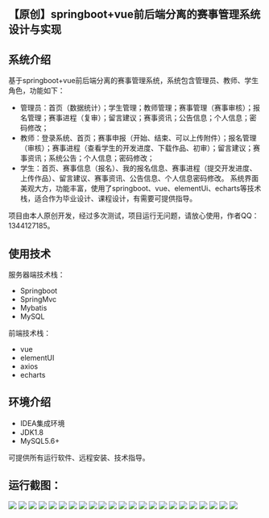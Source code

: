 ## 【原创】springboot+vue前后端分离的赛事管理系统设计与实现

## 系统介绍

基于springboot+vue前后端分离的赛事管理系统，系统包含管理员、教师、学生角色，功能如下：
- 管理员：首页（数据统计）；学生管理；教师管理；赛事管理（赛事审核）；报名管理；赛事进程（复审）；留言建议；赛事资讯；公告信息；个人信息；密码修改；
- 教师：登录系统、首页；赛事申报（开始、结束、可以上传附件）；报名管理（审核）；赛事进程（查看学生的开发进度、下载作品、初审）；留言建议；赛事资讯；系统公告；个人信息；密码修改；
- 学生：首页、赛事信息（报名）、我的报名信息、赛事进程（提交开发进度、上传作品）、留言建议、赛事资讯、公告信息、个人信息密码修改。
系统界面美观大方，功能丰富，使用了springboot、vue、elementUi、echarts等技术栈，适合作为毕业设计、课程设计，有需要可提供指导。

项目由本人原创开发，经过多次测试，项目运行无问题，请放心使用，作者QQ：1344127185。

## 使用技术

服务器端技术栈：

- Springboot
- SpringMvc
- Mybatis
- MySQL

前端技术栈：

- vue
- elementUI
- axios
- echarts

## 环境介绍

- IDEA集成环境
- JDK1.8
- MySQL5.6+

可提供所有运行软件、远程安装、技术指导。

## 运行截图：
![](https://github.com/itcoderyhl/competition-server/blob/main/images/1.png)
![](https://github.com/itcoderyhl/competition-server/blob/main/images/2.png)
![](https://github.com/itcoderyhl/competition-server/blob/main/images/3.png)
![](https://github.com/itcoderyhl/competition-server/blob/main/images/4.png)
![](https://github.com/itcoderyhl/competition-server/blob/main/images/5.png)
![](https://github.com/itcoderyhl/competition-server/blob/main/images/6.png)
![](https://github.com/itcoderyhl/competition-server/blob/main/images/7.png)
![](https://github.com/itcoderyhl/competition-server/blob/main/images/8.png)
![](https://github.com/itcoderyhl/competition-server/blob/main/images/9.png)
![](https://github.com/itcoderyhl/competition-server/blob/main/images/10.png)
![](https://github.com/itcoderyhl/competition-server/blob/main/images/11.png)
![](https://github.com/itcoderyhl/competition-server/blob/main/images/12.png)
![](https://github.com/itcoderyhl/competition-server/blob/main/images/13.png)
![](https://github.com/itcoderyhl/competition-server/blob/main/images/14.png)
![](https://github.com/itcoderyhl/competition-server/blob/main/images/15.png)
![](https://github.com/itcoderyhl/competition-server/blob/main/images/16.png)
![](https://github.com/itcoderyhl/competition-server/blob/main/images/17.png)
![](https://github.com/itcoderyhl/competition-server/blob/main/images/18.png)
![](https://github.com/itcoderyhl/competition-server/blob/main/images/19.png)
![](https://github.com/itcoderyhl/competition-server/blob/main/images/20.png)
![](https://github.com/itcoderyhl/competition-server/blob/main/images/21.png)
![](https://github.com/itcoderyhl/competition-server/blob/main/images/22.png)
![](https://github.com/itcoderyhl/competition-server/blob/main/images/23.png)
